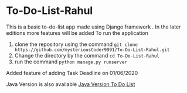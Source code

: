 # To-Do-List-Rahul

This is a basic to-do-list app made using Django framework . In the later editions more features will be added
To run the application<br>
1. clone the repository using the command `git clone https://github.com/mysteriousCoder9991/To-Do-List-Rahul.git`
2. Change the directory by the command `cd To-Do-List-Rahul` <br>
3. run the command `python manage.py runserver`

Added feature of adding Task Deadline on 01/06/2020

Java Version is also available [Java Version To Do List](https://github.com/mysteriousCoder9991/To-Do-List-Rahul-Java)
